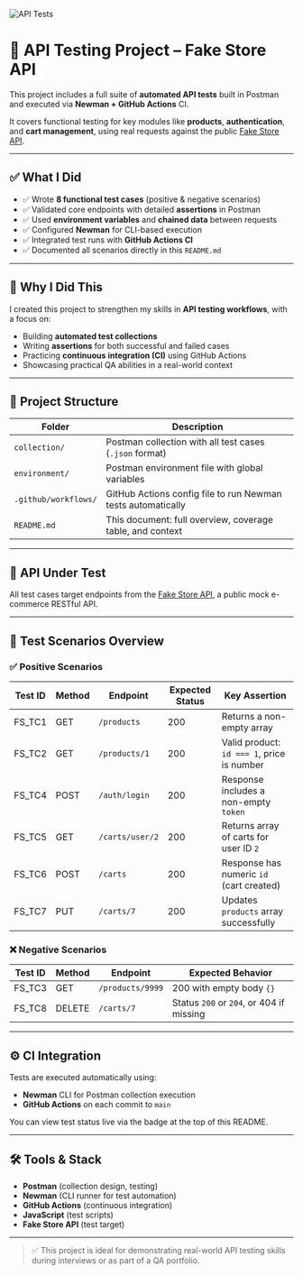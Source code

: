 ![API Tests](https://github.com/GabrielRezeanu03/api-testing-fakestore/actions/workflows/api-tests.yml/badge.svg)

# 🧪 API Testing Project – Fake Store API

This project includes a full suite of **automated API tests** built in Postman and executed via **Newman + GitHub Actions** CI.

It covers functional testing for key modules like **products**, **authentication**, and **cart management**, using real requests against the public [Fake Store API](https://fakestoreapi.com/).

---

## ✅ What I Did

- ✅ Wrote **8 functional test cases** (positive & negative scenarios)
- ✅ Validated core endpoints with detailed **assertions** in Postman
- ✅ Used **environment variables** and **chained data** between requests
- ✅ Configured **Newman** for CLI-based execution
- ✅ Integrated test runs with **GitHub Actions CI**
- ✅ Documented all scenarios directly in this `README.md`

---

## 🎯 Why I Did This

I created this project to strengthen my skills in **API testing workflows**, with a focus on:

- Building **automated test collections**
- Writing **assertions** for both successful and failed cases
- Practicing **continuous integration (CI)** using GitHub Actions
- Showcasing practical QA abilities in a real-world context

---

## 📂 Project Structure

| Folder               | Description                                                      |
|----------------------|------------------------------------------------------------------|
| `collection/`        | Postman collection with all test cases (`.json` format)          |
| `environment/`       | Postman environment file with global variables                   |
| `.github/workflows/` | GitHub Actions config file to run Newman tests automatically     |
| `README.md`          | This document: full overview, coverage table, and context        |

---

## 🔗 API Under Test

All test cases target endpoints from the [Fake Store API](https://fakestoreapi.com/), a public mock e-commerce RESTful API.

---

## 🧪 Test Scenarios Overview

### ✅ Positive Scenarios

| Test ID  | Method | Endpoint           | Expected Status | Key Assertion                             |
|----------|--------|--------------------|-----------------|-------------------------------------------|
| FS_TC1   | GET    | `/products`        | 200             | Returns a non-empty array                 |
| FS_TC2   | GET    | `/products/1`      | 200             | Valid product: `id === 1`, price is number|
| FS_TC4   | POST   | `/auth/login`      | 200             | Response includes a non-empty `token`     |
| FS_TC5   | GET    | `/carts/user/2`    | 200             | Returns array of carts for user ID `2`    |
| FS_TC6   | POST   | `/carts`           | 200             | Response has numeric `id` (cart created)  |
| FS_TC7   | PUT    | `/carts/7`         | 200             | Updates `products` array successfully     |

### ❌ Negative Scenarios

| Test ID  | Method | Endpoint           | Expected Behavior                         |
|----------|--------|--------------------|-------------------------------------------|
| FS_TC3   | GET    | `/products/9999`   | 200 with empty body `{}`                  |
| FS_TC8   | DELETE | `/carts/7`         | Status `200` or `204`, or 404 if missing  |

---

## ⚙️ CI Integration

Tests are executed automatically using:

- **Newman** CLI for Postman collection execution  
- **GitHub Actions** on each commit to `main`

You can view test status live via the badge at the top of this README.

---

## 🛠 Tools & Stack

- **Postman** (collection design, testing)
- **Newman** (CLI runner for test automation)
- **GitHub Actions** (continuous integration)
- **JavaScript** (test scripts)
- **Fake Store API** (test target)

---

> ✅ This project is ideal for demonstrating real-world API testing skills during interviews or as part of a QA portfolio.
